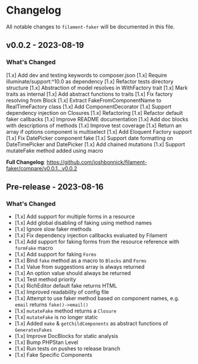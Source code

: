 # Changelog

All notable changes to `filament-faker` will be documented in this file.

## v0.0.2 - 2023-08-19

### What's Changed

[1.x] Add dev and testing keywords to composer.json
[1.x] Require illuminate/support:^10.0 as dependency
[1.x] Refactor tests directory structure
[1.x] Abstraction of model resolves in WithFactory trait
[1.x] Mark traits as internal
[1.x] Add abstract functions to traits
[1.x] Fix factory resolving from Block
[1.x] Extract FakeFromComponentName to RealTimeFactory class
[1.x] Add ComponentDecorator
[1.x] Support dependency injection on Closures
[1.x] Refactoring
[1.x] Refactor default faker callbacks
[1.x] Improve README documentation
[1.x] Add doc blocks with descriptions of methods
[1.x] Improve test coverage
[1.x] Return an array if options component is multiselect
[1.x] Add Eloquent Factory support
[1.x] Fix DatePicker component fake
[1.x] Support date formatting on DateTimePicker and DatePicker
[1.x] Add chained mutations
[1.x] Support mutateFake method added using macro

**Full Changelog**: https://github.com/joshbonnick/filament-faker/compare/v0.0.1...v0.0.2

## Pre-release - 2023-08-16

### What's Changed

- [1.x] Add support for multiple forms in a resource
- [1.x] Add global disabling of faking using method names
- [1.x] Ignore slow faker methods
- [1.x] Fix dependency injection callbacks evaluated by Filament
- [1.x] Add support for faking forms from the resource reference with `formFake` macro
- [1.x] Add support for faking `Forms`
- [1.x] Bind `fake` method as a macro to `Blocks` and `Forms`
- [1.x] Value from suggestions array is always returned
- [1.x] An option value should always be returned
- [1.x] Test method priority
- [1.x] RichEditor default fake returns HTML
- [1.x] Improved readability of config file
- [1.x] Attempt to use faker method based on component names, e.g. `email` returns `fake()->email()`
- [1.x] `mutateFake` method returns a `Closure`
- [1.x] `mutateFake` is no longer static
- [1.x] Added `make` & `getChildComponents` as abstract functions of `GeneratesFakes`
- [1.x] Improve DocBlocks for static analysis
- [1.x] Bump PHPStan Level
- [1.x] Run tests on pushes to release branch
- [1.x] Fake Specific Components
